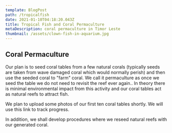 ```yaml
---
template: BlogPost
path: /tropicalfish
date: 2021-01-10T04:18:20.043Z
title: Tropical Fish and Coral Permaculture
metaDescription: coral permaculture in Timor Leste
thumbnail: /assets/clown-fish-in-aquarium.jpg
---
```

## Coral Permaculture

Our plan is to seed coral tables from a few natural corals (typically seeds are taken from wave damaged coral which would normally perish) and then use the seeded coral to "farm" coral.  We call it permaculture as once we seed the table we do not need to revisit the reef ever again..  In theory there is minimal environmental impact from this activity and our coral tables act as natural reefs to attract fish.

We plan to upload some photos of our first ten coral tables shortly.  We will use this link to track progress. 

In addition, we shall develop procedures where we reseed natural reefs with our generated coral.
